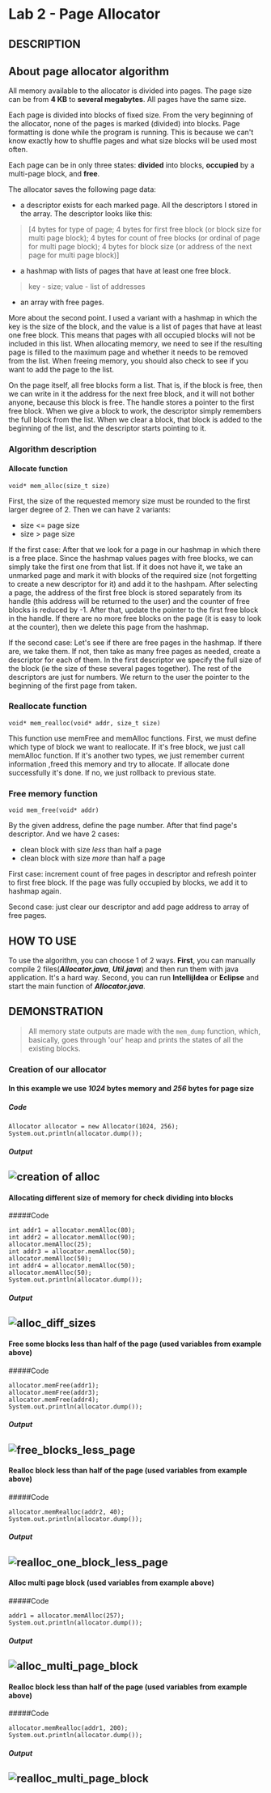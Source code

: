 # Lab 2 - Page Allocator
## DESCRIPTION
## About page allocator algorithm

All memory available to the allocator is divided into pages. 
The page size can be from **4 KB** to **several megabytes**. All pages have the same size.

Each page is divided into blocks of fixed size. From the very beginning of the allocator,
none of the pages is marked (divided) into blocks. Page formatting is done while the program is running.
This is because we can't know exactly how to shuffle pages and what size blocks will be used most often.

Each page can be in only three states: **divided** into blocks, **occupied** by a multi-page block, and **free**.

The allocator saves the following page data:

* a descriptor exists for each marked page. All the descriptors I stored in the array. 
The descriptor looks like this: 
> [4 bytes for type of page; 4 bytes for first free block (or block size for multi page block);
> 4 bytes for count of free blocks (or ordinal of page for multi page block); 
> 4 bytes for block size (or address of the next page for multi page block)]
* a hashmap with lists of pages that have at least one free block.
> key - size; value - list of addresses

* an array with free pages.

More about the second point. I used a variant with a hashmap in which the key is the size of the block,
and the value is a list of pages that have at least one free block. This means that pages with all 
occupied blocks will not be included in this list. When allocating memory, we need to see if the resulting page 
is filled to the maximum page and whether it needs to be removed from the list. 
When freeing memory, you should also check to see if you want to add the page to the list.

On the page itself, all free blocks form a list. That is, if the block is free, then we can 
write in it the address for the next free block, and it will not bother anyone, because this 
block is free. The handle stores a pointer to the first free block. When we give a block to work, 
the descriptor simply remembers the full block from the list. When we clear a block, that block is 
added to the beginning of the list, and the descriptor starts pointing to it.
### Algorithm description

#### Allocate function
```
void* mem_alloc(size_t size)
```

First, the size of the requested memory size must be rounded to the first larger degree of 2.
Then we can have 2 variants:
* size <= page size
* size > page size

If the first case: After that we look for a page in our hashmap in which there is a free place. 
Since the hashmap values pages with free blocks, we can simply take the first one from that list. 
If it does not have it, we take an unmarked page and mark it with blocks of the required size 
(not forgetting to create a new descriptor for it) and add it to the hashpam. After selecting a 
page, the address of the first free block is stored separately from its handle (this address will 
be returned to the user) and the counter of free blocks is reduced by -1. After that, update the 
pointer to the first free block in the handle. If there are no more free blocks on the page 
(it is easy to look at the counter), then we delete this page from the hashmap.

If the second case: Let's see if there are free pages in the hashmap. If there are, we take them. 
If not, then take as many free pages as needed, create a descriptor for each of them. 
In the first descriptor we specify the full size of the block (ie the size of these several pages together). 
The rest of the descriptors are just for numbers. We return to the user the pointer to the beginning of the 
first page from taken.

### Reallocate function
```
void* mem_realloc(void* addr, size_t size)
```

This function use memFree and memAlloc functions. First, we must define which type of block we want to reallocate.
If it's free block, we just call memAlloc function. If it's another two types, we just remember current information
,freed this memory and try to allocate. If allocate done successfully it's done. If no, we just rollback
to previous state. 

### Free memory function
```
void mem_free(void* addr)
```

By the given address, define the page number. After that find page's descriptor. And we have 2 cases:
* clean block with size *less* than half a page
* clean block with size *more* than half a page

First case: increment count of free pages in descriptor and refresh pointer to first free block. If the page was 
fully occupied by blocks, we add it to hashmap again.

Second case: just clear our descriptor and add page address to array of free pages.
## HOW TO USE

To use the algorithm, you can choose 1 of 2 ways. **First**, you can manually
compile 2 files(***Allocator.java***, ***Util.java***) and then run them with java application. It's a hard way.
Second, you can run **IntellijIdea** or **Eclipse** and start the main function of ***Allocator.java***.

## DEMONSTRATION

>All memory state outputs are made with the `mem_dump` function, which, basically, 
>goes through 'our' heap and prints the states of all the existing blocks.

### Creation of our allocator
#### In this example we use *1024* bytes memory and *256* bytes for page size
##### Code

```
Allocator allocator = new Allocator(1024, 256);
System.out.println(allocator.dump());
```

##### Output
![creation of alloc](images/creationOfAlloc.png)
---

#### Allocating different size of memory for check dividing into blocks
#####Code

```
int addr1 = allocator.memAlloc(80);
int addr2 = allocator.memAlloc(90);
allocator.memAlloc(25);
int addr3 = allocator.memAlloc(50);
allocator.memAlloc(50);
int addr4 = allocator.memAlloc(50);
allocator.memAlloc(50);
System.out.println(allocator.dump());
```

##### Output
![alloc_diff_sizes](images/allocDiffSizes.png)
---

#### Free some blocks less than half of the page (used variables from example above)
#####Code

```
allocator.memFree(addr1);
allocator.memFree(addr3);
allocator.memFree(addr4);
System.out.println(allocator.dump());
```

##### Output
![free_blocks_less_page](images/freeBlocksLessPage.png)
---

#### Realloc block less than half of the page (used variables from example above)
#####Code

```
allocator.memRealloc(addr2, 40);
System.out.println(allocator.dump());
```

##### Output
![realloc_one_block_less_page](images/reallocOneBlockLessPage.png)
---

#### Alloc multi page block (used variables from example above)
#####Code

```
addr1 = allocator.memAlloc(257);
System.out.println(allocator.dump());
```

##### Output
![alloc_multi_page_block](images/allocMultiPageBlock.png)
---

#### Realloc block less than half of the page (used variables from example above)
#####Code

```
allocator.memRealloc(addr1, 200);
System.out.println(allocator.dump());
```

##### Output
![realloc_multi_page_block](images/reallocMultiPageBlock.png)
---
